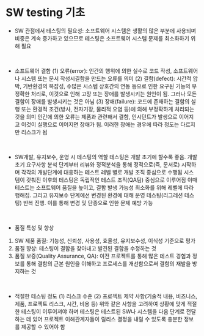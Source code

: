 # SW testing 기초 

-	SW 관점에서 테스팅의 필요성: 소프트웨어 시스템은 생활의 많은 부분에 사용되며 비중은 계속 증가하고 있으므로 테스팅은 소프트웨어 시스템 문제를 최소화하기 위해 필요 

<br>

-	소프트웨어 결함 
(1)	오류(error): 인간의 행위에 의한 실수로 코드 작성, 소프트웨어나 시스템 또는 문서 작성시결함을 만드는 오류를 의미 
(2)	결함(defect): 시간적 압박, 기반환경의 복잡성, 수많은 시스템 상호간의 연동 등으로 인한 요구된 기능의 부정확한 처리로, 이것으로 인해 고장 또는 장애를 발생시키는 원인이 됨. 그러나 모든 결함이 장애를 발생시키는 것은 아님 
(3)	장애(failure): 코드에 존재하는 결함의 실행 또는 환경적 조건(방사, 전자기장, 물리적 오염 등)에 의해 부정확하게 처리되는 것을 의미
인간에 의한 오류는 제품과 관련해서 결함, 인시던트가 발생으로 이어지고 이것이 실행으로 이어지면 장애가 됨. 이러한 장애는 경우에 따라 정도는 다르지만 리스크가 됨

<br>

-	SW개발, 유지보수, 운영 시 테스팅의 역할 
테스팅은 개발 초기에 할수록 좋음. 개발 초기 요구사항 분석 단계부터 리뷰와 정적분석을 통해 정적으로(즉, 문서로) 시작하며 각각의 개발단계에 대응하는 테스트 레벨 별로 개발 조직 중심으로 수행됨
시스템이 갖춰진 이후의 테스팅은 독립적인 테스트 조직(QA팀) 중심으로 이루어짐
이때 테스트는 소프트웨어 품질을 높이고, 결함 발생 가능성 최소화를 위해 레벨에 따라 행해짐. 그리고 유지보수 단계에선 변경된 환경에 대해 운영 테스팅(리그레션 테스팅) 반복 진행. 이를 통해 변경 및 단종으로 인한 문제 예방 가능 

<br>

-	품질 특성 및 향상 
1.	SW 제품 품질: 기능성, 신뢰성, 사용성, 효율성, 유지보수성, 이식성 기준으로 평가 
2.	품질 향상: 테스팅이 결함을 찾아내고 발견된 결함을 수정하는 것
3.	품질 보증(Quality Assurance, QA): 이전 프로젝트를 통해 많은 테스트 경험과 정보를 통해 결함의 근본 원인을 이해하고 프로세스를 개선함으로써 결함의 재발을 방지하는 것 

<br>

-	적절한 테스팅 정도 
(1)	리스크 수준
(2)	프로젝트 제약 사항(기술적 내용, 비즈니스, 제품, 프로젝트 리스크, 시간, 비용 등) 
위와 같은 사항을 고려하여 상황에 맞게 적절한 테스팅이 이루어져야 하며 테스팅은 테스트된 SW나 시스템을 다음 단계로 전달하는 데 있어 프로젝트 이해관계자들이 릴리스 결정을 내릴 수 있도록 충분한 정보를 제공할 수 있어야 함 

